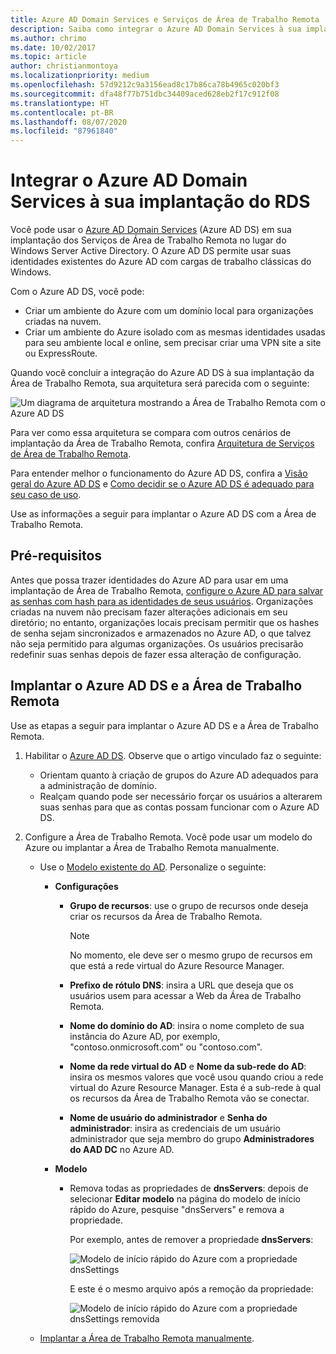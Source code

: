 ```yaml
---
title: Azure AD Domain Services e Serviços de Área de Trabalho Remota
description: Saiba como integrar o Azure AD Domain Services à sua implantação do RDS.
ms.author: chrimo
ms.date: 10/02/2017
ms.topic: article
author: christianmontoya
ms.localizationpriority: medium
ms.openlocfilehash: 57d9212c9a3156ead8c17b86ca78b4965c020bf3
ms.sourcegitcommit: dfa48f77b751dbc34409aced628eb2f17c912f08
ms.translationtype: HT
ms.contentlocale: pt-BR
ms.lasthandoff: 08/07/2020
ms.locfileid: "87961840"
---
```

# <a name="integrate-azure-ad-domain-services-with-your-rds-deployment"></a>Integrar o Azure AD Domain Services à sua implantação do RDS

Você pode usar o [Azure AD Domain Services](/azure/active-directory-domain-services/active-directory-ds-overview) (Azure AD DS) em sua implantação dos Serviços de Área de Trabalho Remota no lugar do Windows Server Active Directory. O Azure AD DS permite usar suas identidades existentes do Azure AD com cargas de trabalho clássicas do Windows.

Com o Azure AD DS, você pode:
- Criar um ambiente do Azure com um domínio local para organizações criadas na nuvem.
- Criar um ambiente do Azure isolado com as mesmas identidades usadas para seu ambiente local e online, sem precisar criar uma VPN site a site ou ExpressRoute.

Quando você concluir a integração do Azure AD DS à sua implantação da Área de Trabalho Remota, sua arquitetura será parecida com o seguinte:

![Um diagrama de arquitetura mostrando a Área de Trabalho Remota com o Azure AD DS](media/aadds-rds.png)

Para ver como essa arquitetura se compara com outros cenários de implantação da Área de Trabalho Remota, confira [Arquitetura de Serviços de Área de Trabalho Remota](desktop-hosting-logical-architecture.md).

Para entender melhor o funcionamento do Azure AD DS, confira a [Visão geral do Azure AD DS](/azure/active-directory-domain-services/active-directory-ds-overview) e [Como decidir se o Azure AD DS é adequado para seu caso de uso](/azure/active-directory-domain-services/active-directory-ds-comparison).

Use as informações a seguir para implantar o Azure AD DS com a Área de Trabalho Remota.

## <a name="prerequisites"></a>Pré-requisitos

Antes que possa trazer identidades do Azure AD para usar em uma implantação de Área de Trabalho Remota, [configure o Azure AD para salvar as senhas com hash para as identidades de seus usuários](/azure/active-directory-domain-services/active-directory-ds-getting-started-password-sync). Organizações criadas na nuvem não precisam fazer alterações adicionais em seu diretório; no entanto, organizações locais precisam permitir que os hashes de senha sejam sincronizados e armazenados no Azure AD, o que talvez não seja permitido para algumas organizações. Os usuários precisarão redefinir suas senhas depois de fazer essa alteração de configuração.

## <a name="deploy-azure-ad-ds-and-rds"></a>Implantar o Azure AD DS e a Área de Trabalho Remota
Use as etapas a seguir para implantar o Azure AD DS e a Área de Trabalho Remota.

1. Habilitar o [Azure AD DS](/azure/active-directory-domain-services/active-directory-ds-getting-started). Observe que o artigo vinculado faz o seguinte:
   - Orientam quanto à criação de grupos do Azure AD adequados para a administração de domínio.
   - Realçam quando pode ser necessário forçar os usuários a alterarem suas senhas para que as contas possam funcionar com o Azure AD DS.

2. Configure a Área de Trabalho Remota. Você pode usar um modelo do Azure ou implantar a Área de Trabalho Remota manualmente.
   - Use o [Modelo existente do AD](https://azure.microsoft.com/resources/templates/rds-deployment-existing-ad/). Personalize o seguinte:

     - **Configurações**
       - **Grupo de recursos**: use o grupo de recursos onde deseja criar os recursos da Área de Trabalho Remota.
         > [!NOTE]
         > No momento, ele deve ser o mesmo grupo de recursos em que está a rede virtual do Azure Resource Manager.

       - **Prefixo de rótulo DNS**: insira a URL que deseja que os usuários usem para acessar a Web da Área de Trabalho Remota.
       - **Nome do domínio do AD**: insira o nome completo de sua instância do Azure AD, por exemplo, "contoso.onmicrosoft.com" ou "contoso.com".
       - **Nome da rede virtual do AD** e **Nome da sub-rede do AD**: insira os mesmos valores que você usou quando criou a rede virtual do Azure Resource Manager. Esta é a sub-rede à qual os recursos da Área de Trabalho Remota vão se conectar.
       - **Nome de usuário do administrador** e **Senha do administrador**: insira as credenciais de um usuário administrador que seja membro do grupo **Administradores do AAD DC** no Azure AD.

     - **Modelo**
        - Remova todas as propriedades de **dnsServers**: depois de selecionar **Editar modelo** na página do modelo de início rápido do Azure, pesquise "dnsServers" e remova a propriedade.

           Por exemplo, antes de remover a propriedade **dnsServers**:

           ![Modelo de início rápido do Azure com a propriedade dnsSettings](media/rds-remove-dnssettings-before.png)

           E este é o mesmo arquivo após a remoção da propriedade:

           ![Modelo de início rápido do Azure com a propriedade dnsSettings removida](media/rds-remove-dnssettings-after.png)

   - [Implantar a Área de Trabalho Remota manualmente](rds-deploy-infrastructure.md).

